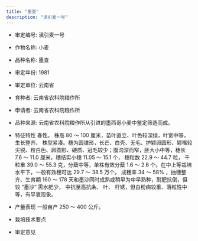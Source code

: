 ```yaml
---
title: "墨查"
description: "滇引麦一号"
---
```

* 审定编号:  滇引麦一号

*  作物名称:  小麦

*  品种名称:  墨查

*  审定年份:  1981

*  审定单位:  云南省

* 育种者:  云南省农科院粮作所

*  申请者:  云南省农科院粮作所

*  品种来源:  云南省农科院粮作所从引进的墨西哥小麦中鉴定筛选而成。

*  特征特性
 春性。 株高 80 ～ 100 厘米，苗叶直立、叶色较深绿，叶宽中等，生长整齐、 株型紧凑。穗为圆锥形，长芒、白壳、无毛、护颖卵圆形、颖嘴较尖锐、粒白色、卵圆形、硬质、冠毛较少；腹沟深而窄，胚大小中等，穗长 7.6 ～ 11.0 厘米，穗结实小穗 11.05 ～ 15.1 个， 穗粒数 22.9 ～ 44.7 粒， 千粒重 39.0 ～ 55.3 克，分蘖中等，单株有效分蘖 1.6 ～ 2.6 个。在中上等栽培水平下，一般有效穗可达 29.7 ～ 38.5 万个， 成穗率 34 ～ 58% ，抽穗整齐、生育期 160 ～ 178 天和墨沙同时成熟或稍早为中早熟种，耐肥抗倒，但较 “墨沙” 需水肥少， 中抗至高抗条、 叶、 杆锈，但白粉病较重、落粒性中等，有早衰现象。 

*  产量表现
 一般亩产 250 ～ 400 公斤。

*  栽培技术要点


*  审定意见

